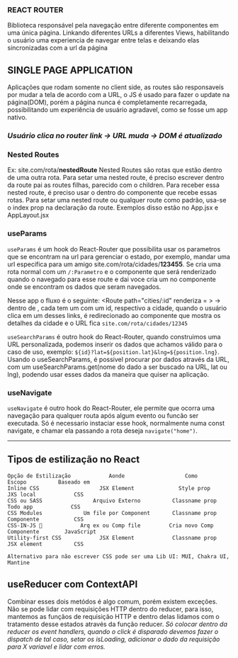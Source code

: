 ### REACT ROUTER

Biblioteca responsável pela navegação entre diferente componentes em uma única página. Linkando diferentes URLs a diferentes Views, habilitando o usuário uma experiencia de navegar entre telas e deixando elas sincronizadas com a url da página

## SINGLE PAGE APPLICATION

Aplicações que rodam somente no client side, as routes são responsaveís por mudar a tela de acordo com a URL, o JS é usado para fazer o update na página(DOM), porém a página nunca é completamente recarregada, possibilitando um experiência de usuário agradavel, como se fosse um app nativo.

### _Usuário clica no router link -> URL muda -> DOM é atualizado_

### Nested Routes

Ex: site.com/rota/**nestedRoute**
Nested Routes são rotas que estão dentro de uma outra rota. Para setar uma nested route, é preciso escrever dentro da route pai as routes filhas, parecido com o children. Para receber essa nested route, é preciso usar o <Outlet/> dentro do componente que recebe essas rotas. Para setar uma nested route ou qualquer route como padrão, usa-se o index prop na declaração da route.
Exemplos disso estão no App.jsx e AppLayout.jsx

### useParams

`useParams` é um hook do React-Router que possibilita usar os parametros que se encontram na url para gerenciar o estado, por exemplo, mandar uma url especifica para um amigo site.com/rota/cidades/**123455**. Se cria uma rota normal com um `/:Parametro` e o componente que será renderizado quando o navegado para esse route e dai voce cria um <Link /> no componente onde se encontram os dados que seram navegados.

Nesse app o fluxo é o seguinte:
<Route path="cities/:id" renderiza = <CityItem/>> -> dentro de <CitiesList>, cada <CityItem> tem um <Link> com um id, respectivo a cidade, quando o usuário clica em um desses links, é redirecionado ao componente <CityItem> que mostra os detalhes da cidade e o URL fica `site.com/rota/cidades/12345`

`useSearchParams` é outro hook do React-Router, quando construimos uma URL personalizada, podemos inserir os dados que achamos válido para o caso de uso, exemplo: `${id}?lat=${position.lat}&lng=${position.lng}`.
Usando o useSearchParams, é possivel procurar por dados através da URL, com um useSearchParams.get(nome do dado a ser buscado na URL, lat ou lng), podendo usar esses dados da maneira que quiser na aplicação.

### useNavigate

`useNavigate` é outro hook do React-Router, ele permite que ocorra uma navegação para qualquer routa após algum evento ou funcão ser executada. Só é necessario instaciar esse hook, normalmente numa const navigate, e chamar ela passando a rota deseja `navigate("home")`.

<hr/>

## Tipos de estilização no React

    Opção de Estilização            Aonde                   Como                Escopo          Baseado em
    Inline CSS                   JSX Element              Style prop          JXS local            CSS
    CSS ou SASS                Arquivo Externo          Classname prop         Todo app            CSS
    CSS Modules             Um file por Component       Classname prop        Componente           CSS
    CSS-IN-JS 💅            Arq ex ou Comp file         Cria novo Comp        Componente        JavaScript
    Utility-first CSS            JSX Element            Classname prop        JSX element          CSS

    Alternativo para não escrever CSS pode ser uma Lib UI: MUI, Chakra UI, Mantine


## useReducer com ContextAPI

Combinar esses dois metódos é algo comum, porém existem exceções. Não se pode lidar com requisições HTTP dentro do reducer, para isso, mantemos as funçãos de requisição HTTP e dentro delas lidamos com o tratamento desse estados através da função reducer. *Só colocar dentro da reducer os event handlers, quando o click é disparado devemos fazer o dispatch de tal caso, setar os isLoading, adicionar o dado da requisição para X variavel e lidar com erros.*